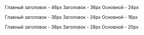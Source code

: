 Главный заголовок - 46px
Заголовок - 36px
Основной - 24px



Главный заголовок - 36px
Заголовок - 24px
Основной - 16px





Главный заголовок - 38px
Заголовок - 28px
Основной - 20px
